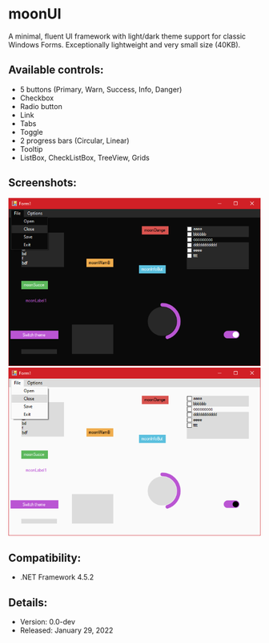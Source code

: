 # moonUI #
A minimal, fluent UI framework with light/dark theme support for classic Windows Forms.
Exceptionally lightweight and very small size (40KB).

## Available controls: ##

* 5 buttons (Primary, Warn, Success, Info, Danger)
* Checkbox
* Radio button
* Link
* Tabs
* Toggle
* 2 progress bars (Circular, Linear)
* Tooltip
* ListBox, CheckListBox, TreeView, Grids

## Screenshots: ##

![alt](https://raw.githubusercontent.com/hellzerg/moonUI/master/images/1.PNG)
![alt](https://raw.githubusercontent.com/hellzerg/moonUI/master/images/2.PNG)

## Compatibility: ##

* .NET Framework 4.5.2

## Details: ##

* Version: 0.0-dev
* Released: January 29, 2022